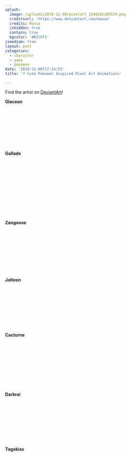 ```yaml
---
splash:
  image: /uploads/2018-12-08/pixelart_1544282286574.png
  creditsurl: 'https://www.deviantart.com/maxxa'
  credits: Maxxa
  ishidden: true
  contain: true
  bgcolor: '#B7CFF1'
ismedium: true
layout: post
categories:
  - character
  - game
  - pokemon
date: '2018-12-08T17:14:52'
title: '7 Cute Pokemon Inspired Pixel Art Animations'

---
```

<p>Find the artist on <a href="https://www.deviantart.com/maxxa" target="_blank">DeviantArt</a>!</p><p><strong>Glaceon</strong></p><figure contenteditable="false"><img src="data:image/svg+xml;utf8,&lt;svg xmlns=&quot;http://www.w3.org/2000/svg&quot; xmlns:xlink=&quot;http://www.w3.org/1999/xlink&quot; width=&quot;147&quot; height=&quot;123&quot;&gt;&lt;/svg&gt;" width="147" height="123" data-src="/uploads/2018-12-08/pixelart_1544282408722.png"></figure><p><strong>Gallade</strong></p><figure contenteditable="false"><img src="data:image/svg+xml;utf8,&lt;svg xmlns=&quot;http://www.w3.org/2000/svg&quot; xmlns:xlink=&quot;http://www.w3.org/1999/xlink&quot; width=&quot;180&quot; height=&quot;180&quot;&gt;&lt;/svg&gt;" width="180" height="180" data-src="/uploads/2018-12-08/pixelart_1544282494028.png"></figure><p><strong>Zangoose</strong></p><figure contenteditable="false"><img src="data:image/svg+xml;utf8,&lt;svg xmlns=&quot;http://www.w3.org/2000/svg&quot; xmlns:xlink=&quot;http://www.w3.org/1999/xlink&quot; width=&quot;127&quot; height=&quot;141&quot;&gt;&lt;/svg&gt;" width="127" height="141" data-src="/uploads/2018-12-08/pixelart_1544282532723.png"></figure><p><strong>Jolteon</strong></p><figure contenteditable="false"><img src="data:image/svg+xml;utf8,&lt;svg xmlns=&quot;http://www.w3.org/2000/svg&quot; xmlns:xlink=&quot;http://www.w3.org/1999/xlink&quot; width=&quot;121&quot; height=&quot;134&quot;&gt;&lt;/svg&gt;" width="121" height="134" data-src="/uploads/2018-12-08/pixelart_1544282564681.png"></figure><p><strong>Cacturne</strong></p><figure contenteditable="false"><img src="data:image/svg+xml;utf8,&lt;svg xmlns=&quot;http://www.w3.org/2000/svg&quot; xmlns:xlink=&quot;http://www.w3.org/1999/xlink&quot; width=&quot;143&quot; height=&quot;148&quot;&gt;&lt;/svg&gt;" width="143" height="148" data-src="/uploads/2018-12-08/pixelart_1544282598373.png"></figure><p><strong>Darkrai</strong></p><figure contenteditable="false"><img src="data:image/svg+xml;utf8,&lt;svg xmlns=&quot;http://www.w3.org/2000/svg&quot; xmlns:xlink=&quot;http://www.w3.org/1999/xlink&quot; width=&quot;127&quot; height=&quot;133&quot;&gt;&lt;/svg&gt;" width="127" height="133" data-src="/uploads/2018-12-08/pixelart_1544282637068.png"></figure><p><strong>Togekiss</strong></p><figure contenteditable="false"><img src="data:image/svg+xml;utf8,&lt;svg xmlns=&quot;http://www.w3.org/2000/svg&quot; xmlns:xlink=&quot;http://www.w3.org/1999/xlink&quot; width=&quot;134&quot; height=&quot;73&quot;&gt;&lt;/svg&gt;" width="134" height="73" data-src="/uploads/2018-12-08/pixelart_1544282718115.png"></figure><p><strong><span class="ql-cursor">﻿﻿﻿﻿</span></strong></p>